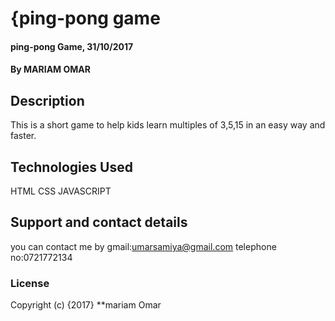 # {ping-pong game

#### ping-pong Game, 31/10/2017

#### By **MARIAM OMAR**

## Description

This is a short game to help kids learn multiples of 3,5,15
in an easy way and faster.

## Technologies Used
HTML
CSS
JAVASCRIPT


## Support and contact details

you can contact me by gmail:umarsamiya@gmail.com
telephone no:0721772134

### License


Copyright (c) {2017} **mariam Omar
